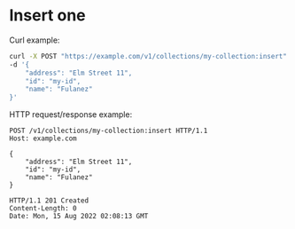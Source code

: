 # Insert one

Curl example:

```sh
curl -X POST "https://example.com/v1/collections/my-collection:insert" \
-d '{
    "address": "Elm Street 11",
    "id": "my-id",
    "name": "Fulanez"
}'
```


HTTP request/response example:

```http
POST /v1/collections/my-collection:insert HTTP/1.1
Host: example.com

{
    "address": "Elm Street 11",
    "id": "my-id",
    "name": "Fulanez"
}

HTTP/1.1 201 Created
Content-Length: 0
Date: Mon, 15 Aug 2022 02:08:13 GMT


```


